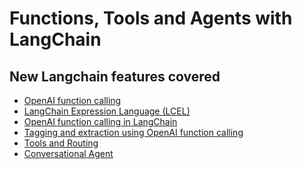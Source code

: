 # Functions, Tools and Agents with LangChain

## New Langchain features covered

- [OpenAI function calling](1-OpenAI-func/notes.md)
- [LangChain Expression Language (LCEL)](2-LCEL/notes.md)
- [OpenAI function calling in LangChain](3-OpenAI-func-langchain/notes.md)
- [Tagging and extraction using OpenAI function calling](4-Tagging-Extraction/notes.md)
- [Tools and Routing]()
- [Conversational Agent]()
